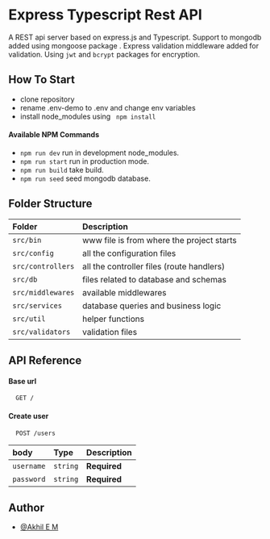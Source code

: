 
# Express Typescript Rest API

A REST api server based on express.js and Typescript. Support to mongodb added using mongoose package . Express validation middleware added for validation.
Using `jwt` and `bcrypt` packages for encryption.


## How To Start

* clone repository
* rename .env-demo to .env and change env variables
* install node_modules using ` npm install`

#### Available NPM Commands
* `npm run dev` run in development node_modules.
* `npm run start` run in production mode.
* `npm run build` take build.
* `npm run seed` seed mongodb database. 


## Folder Structure



| Folder     | Description                       |
| :--------  |  :----------------------------|
| `src/bin`       | www file is from where the project starts  |
| `src/config`      |  all the configuration files  |
| `src/controllers`      |  all the controller files (route handlers)  |
| `src/db`      |  files related to database and schemas |
| `src/middlewares`      |  available middlewares |
| `src/services`      |  database queries and business logic |
| `src/util`      |  helper functions |
| `src/validators`      |   validation files |

## API Reference

#### Base url

```http
  GET /
```


#### Create user

```http
  POST /users
```

| body | Type     | Description                       |
| :-------- | :------- | :----------------------------|
| `username`      | `string` | **Required**  |
| `password`      | `string` | **Required**  |



## Author

- [@Akhil E M](https://github.com/Akhil-EM)

